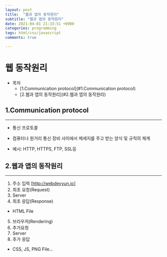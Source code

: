 ```yaml
---
layout: post
title:  "웹과 앱의 동작원리"
subtitle: "웹과 앱의 동작원리"
date: 2021-04-01 21:33:51 +0900
categories: programming
tags: html/css/javascript
comments: true

---
```



# 웹 동작원리

- 목차
    - [1.Communication protocol](#1.Communication protocol)
    - [2.웹과 앱의 동작원리](#2.웹과 앱의 동작원리)


## 1.Communication protocol
---
- 통신 프로토콜
+ 컴퓨터나 원거리 통신 장비 사이에서 메세지를 주고 받는 양식 및 규칙의 체계
- 예시: HTTP, HTTPS, FTP, SSL등

## 2.웹과 앱의 동작원리
---
1. 주소 입력 [http://webdevyun.io]
2. 최초 요청(Request)
3. Server
4. 최초 응답(Response)
 - HTML File
5. 브라우저(Rendering)
6. 추가요청 
7. Server 
8. 추가 응답
 - CSS, JS, PNG File...
 
 


